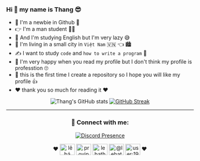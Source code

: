 ### Hi 👋 my name is Thang 😎	
- 🤗 I'm a newbie in Github 🥳	
- 👉 I'm a man student 👨‍🎓
- 📝 And I'm studying English but I'm very lazy 😅
- 🏡 I'm living in a small city in `Việt Nam` 🇻🇳 👈 🏙️
- ✍️ I want to study `code` and `how to write a program` 👀
- 💯	I'm very happy when you read my profile but I don't think my profile is professtion 🙄	
- 💬 this is the first time I create a repository so I hope you will like my profile 👍
- ❤️	thank you so much for reading it ❤️	
<div align="center">
   
![Thang's GitHub stats](https://pr0vjp-github-readme.vercel.app/api?username=lebathang&show_icons=true&theme=midnight-purple&hide_border=true)
[![GitHub Streak](https://github-readme-streak-stats.herokuapp.com?user=lebathang&theme=midnight-purple&hide_border=true&date_format=M%20j%5B%2C%20Y%5D)](https://git.io/streak-stats)
</p>

---
<h3 align="center" h3
<h3 align="left"> 🥰 Connect with me:</h3>
<p align="center">
   
[![Discord Presence](https://lanyard.cnrad.dev/api/835488546897920021?animated=true&theme=dark&borderRadius=30px&hideBadges=true&hideDiscrim=true&bg=000000)](https://discord.com/users/835488546897920021)
</p>
<p align="center">
  ❤️
<a href="https://www.facebook.com/profile.php?id=100016824016369" target="blank"><img align="center" src="https://raw.githubusercontent.com/rahuldkjain/github-profile-readme-generator/master/src/images/icons/Social/facebook.svg" alt="lê bá thắng" height="30" width="40" /></a>
<a href="https://twitter.com/Thang_pr0vjp123" target="blank"><img align="center" src="https://raw.githubusercontent.com/rahuldkjain/github-profile-readme-generator/master/src/images/icons/Social/twitter.svg" alt="provjp" height="30" width="40" /></a>
<a href="https://www.instagram.com/lebathang10a6/" target="blank"><img align="center" src="https://raw.githubusercontent.com/rahuldkjain/github-profile-readme-generator/master/src/images/icons/Social/instagram.svg" alt="lebathang" height="30" width="40" /></a>
<a href="https://medium.com/@lebathang" target="blank"><img align="center" src="https://raw.githubusercontent.com/rahuldkjain/github-profile-readme-generator/master/src/images/icons/Social/medium.svg" alt="@lebathang7b" height="30" width="40" /></a>
<a href="https://stackoverflow.com/users/19120952" target="blank"><img align="center" src="https://raw.githubusercontent.com/rahuldkjain/github-profile-readme-generator/master/src/images/icons/Social/stack-overflow.svg" alt="user:19120952" height="30" width="40" /></a>
  ❤️
</p>
